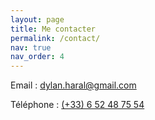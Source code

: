 ```yaml
---
layout: page
title: Me contacter
permalink: /contact/
nav: true
nav_order: 4
---
```

<p><i class="fa-solid fa-envelope fa-lg"></i> Email : <a href="mailto:dylan.haral@gmail.com">dylan.haral@gmail.com</a></p>
<p><i class="fa-solid fa-square-phone fa-lg"></i> Téléphone : <a href="tel:+33652487554">(+33)&nbsp;6&nbsp;52&nbsp;48&nbsp;75&nbsp;54</a></p>

<br>
